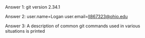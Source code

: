 Answer 1: git version 2.34.1

Answer 2:
	user.name=Logan
	user.email=ll867323@ohio.edu

Answer 3:
	A description of common git commands used in various situations is printed
	

